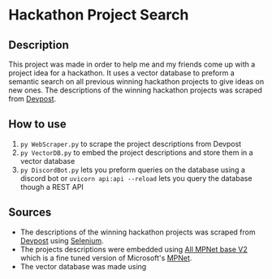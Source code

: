 # Hackathon Project Search

## Description

This project was made in order to help me and my friends come up with a project idea for a hackathon. It uses a vector database to preform a semantic search on all previous winning hackathon projects to give ideas on new ones. The descriptions of the winning hackathon projects was scraped from [Devpost](https://devpost.com/).

## How to use

1. `py WebScraper.py` to scrape the project descriptions from Devpost
2. `py VectorDB.py` to embed the project descriptions and store them in a vector database
3. `py DiscordBot.py` lets you preform queries on the database using a discord bot or `uvicorn api:api --reload` lets you query the database though a REST API

## Sources

- The descriptions of the winning hackathon projects was scraped from [Devpost](https://devpost.com/) using [Selenium](https://www.selenium.dev/).
- The projects descriptions were embedded using [All MPNet base V2](https://huggingface.co/sentence-transformers/all-mpnet-base-v2) which is a fine tuned version of Microsoft's [MPNet](https://huggingface.co/microsoft/mpnet-base).
- The vector database was made using 
